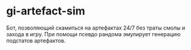 # gi-artefact-sim
Бот, позволяющий скамиться на артефактах 24/7 без траты смолы и захода в игру. При помощи псевдо рандома эмулирует генерацию подстатов артефактов. 
